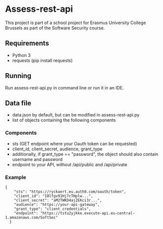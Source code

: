 # Assess-rest-api
This project is part of a school project for Erasmus University College Brussels as part of the Software Security course.
## Requirements
* Python 3
* requests (pip install requests)
## Running
Run assess-rest-api.py in command line or run it in an IDE.
## Data file
* data.json by default, but can be modified in assess-rest-api.py
* list of objects containing the following components
### Components
* sts (GET endpoint where your Oauth token can be requested)
* client_id, client_secret, audience, grant_type
* additionally, if grant_type == "password", the object should also contain username and password
* endpoint to your API, without /api/public and /api/private
### Example
```
{
    "sts": "https://ryckaert.eu.auth0.com/oauth/token",
    "client_id": "I8lfgv91Hj7cTHplw...",
    "client_secret": "aM2TWKD4ajZEKci3r...",
    "audience": "https://your-api-gateway",
    "grant_type": "client_credentials",
    "endpoint": "https://tstu2yjkke.execute-api.eu-central-1.amazonaws.com/SoftSec"
  }
 ```
